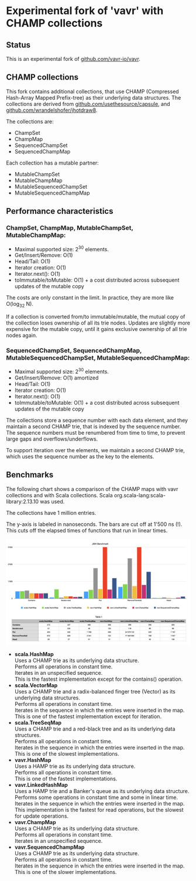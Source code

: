 # Experimental fork of 'vavr' with CHAMP collections

## Status

This is an experimental fork of [github.com/vavr-io/vavr](https://github.com/vavr-io/vavr).

## CHAMP collections

This fork contains additional collections, that use
CHAMP (Compressed Hash-Array Mapped Prefix-tree) as their underlying data structures.
The collections are derived from [github.com/usethesource/capsule](https://github.com/usethesource/capsule),
and [github.com/wrandelshofer/jhotdraw8](https://github.com/wrandelshofer/jhotdraw8).

The collections are:

* ChampSet
* ChampMap
* SequencedChampSet
* SequencedChampMap

Each collection has a mutable partner:

* MutableChampSet
* MutableChampMap
* MutableSequencedChampSet
* MutableSequencedChampMap

## Performance characteristics

### ChampSet, ChampMap, MutableChampSet, MutableChampMap:

* Maximal supported size: 2<sup>30</sup> elements.
* Get/Insert/Remove: O(1)
* Head/Tail: O(1)
* Iterator creation: O(1)
* Iterator.next(): O(1)
* toImmutable/toMutable: O(1) + a cost distributed across subsequent updates of the mutable copy

The costs are only constant in the limit. In practice, they are more like
O(log<sub>32</sub> N).

If a collection is converted from/to immutable/mutable, the mutual copy
of the collection loses ownership of all its trie nodes. Updates are slightly
more expensive for the mutable copy, until it gains exclusive ownership of all trie
nodes again.

### SequencedChampSet, SequencedChampMap, MutableSequencedChampSet, MutableSequencedChampMap:

* Maximal supported size: 2<sup>30</sup> elements.
* Get/Insert/Remove: O(1) amortized
* Head/Tail: O(1)
* Iterator creation: O(1)
* Iterator.next(): O(1)
* toImmutable/toMutable: O(1) + a cost distributed across subsequent updates of the mutable copy

The collections store a sequence number with each data element, and they maintain
a second CHAMP trie, that is indexed by the sequence number.
The sequence numbers must be renumbered from time to time, to prevent
large gaps and overflows/underflows.

To support iteration over the elements, we maintain a second CHAMP trie, which
uses the sequence number as the key to the elements.


## Benchmarks

The following chart shows a comparison of the CHAMP maps with vavr collections
and with Scala collections. Scala org.scala-lang:scala-library:2.13.10 was used.

The collections have 1 million entries.

The y-axis is labeled in nanoseconds. The bars are cut off at 1'500 ns (!).
This cuts off the elapsed times of functions that run in linear times.

![](BenchmarkChart.png)

* **scala.HashMap**<br>
  Uses a CHAMP trie as its underlying data structure.<br>
  Performs all operations in constant time.<br>
  Iterates in an unspecified sequence.<br>
  This is the fastest implementation except for the contains() operation.
* **scala.VectorMap** <br>
  Uses a CHAMP trie and a radix-balanced finger tree (Vector) as its
  underlying data structures.<br>
  Performs all operations in constant time.<br>
  Iterates in the sequence in which the entries were inserted in the map.<br>
  This is one of the fastest implementation except for iteration.
* **scala.TreeSeqMap** <br>
  Uses a CHAMP trie and a red-black tree and as its underlying data structures.<br>
  Performs all operations in constant time.<br>
  Iterates in the sequence in which the entries were inserted in the map.<br>
  This is one of the slowest implementations.
* **vavr.HashMap**<br>
  Uses a HAMP trie as its underlying data structure.<br>
  Performs all operations in constant time.<br>
  This is one of the fastest implementations.
* **vavr.LinkedHashMap** <br>
  Uses a HAMP trie and a Banker's queue as its underlying data structure.<br>
  Performs some operations in constant time and some in linear time.<br>
  Iterates in the sequence in which the entries were inserted in the map.<br>
  This implementation is the fastest for read operations, but the
  slowest for update operations.
* **vavr.ChampMap** <br>
  Uses a CHAMP trie as its underlying data structure.<br>
  Performs all operations in constant time.<br>
  Iterates in an unspecified sequence.<br>
* **vavr.SequencedChampMap**<br>
  Uses a CHAMP trie as its underlying data structure.<br>
  Performs all operations in constant time.<br>
  Iterates in the sequence in which the entries were inserted in the map.<br>
  This is one of the slower implementations.
 

